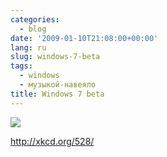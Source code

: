 ```yaml
---
categories:
  - blog
date: '2009-01-10T21:08:00+00:00'
lang: ru
slug: windows-7-beta
tags:
  - windows
  - музыкой-навеяло
title: Windows 7 beta
---
```




![](http://pics.livejournal.com/yamadharma/pic/0000x10y) 

<http://xkcd.org/528/>